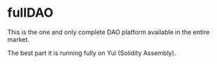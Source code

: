 # fullDAO
This is the one and only complete DAO platform available in the entire market.

The best part it is running fully on Yul (Solidity Assembly).
